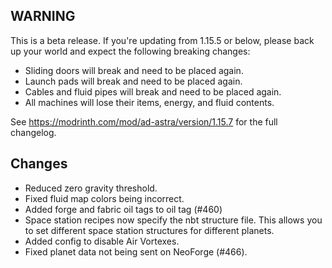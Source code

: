 ## WARNING

This is a beta release. If you're updating from 1.15.5 or below, please back up your world and expect the following
breaking changes:

- Sliding doors will break and need to be placed again.
- Launch pads will break and need to be placed again.
- Cables and fluid pipes will break and need to be placed again.
- All machines will lose their items, energy, and fluid contents.

See https://modrinth.com/mod/ad-astra/version/1.15.7 for the full changelog.

## Changes

- Reduced zero gravity threshold.
- Fixed fluid map colors being incorrect.
- Added forge and fabric oil tags to oil tag (#460)
- Space station recipes now specify the nbt structure file. This allows you to set different space station structures for different planets.
- Added config to disable Air Vortexes.
- Fixed planet data not being sent on NeoForge (#466).